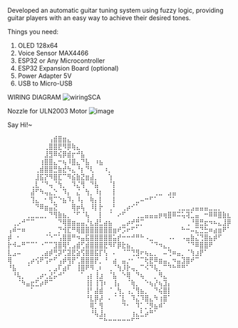 Developed an automatic guitar tuning system using fuzzy logic, providing guitar players with an easy way to achieve their desired tones.

Things you need:
1. OLED 128x64
2. Voice Sensor MAX4466
3. ESP32 or Any Microcontroller
4. ESP32 Expansion Board (optional)
5. Power Adapter 5V
6. USB to Micro-USB

WIRING DIAGRAM 
![wiringSCA](https://github.com/waritsriyadi/Auto-Tuner-Guitar/assets/125733071/4b2e9311-b6de-4f07-aa98-4da57c2a708a)

Nozzle for ULN2003 Motor
![image](https://github.com/waritsriyadi/Auto-Tuner-Guitar/assets/125733071/c5b3a6a5-5eb5-4109-a61a-b5c977ef1d2d)


Say Hi!~

⠀⠀⠀⠀⠀⠀⠀⠀⠀⢠⣾⣿⣶⣄⠀⠀⠀⠀⠀⠀⠀⠀⠀⠀⠀⠀⠀⠀⠀⠀⠀⠀⠀⠀⠀⠀⠀⠀⠀⠀⠀⠀⠀⠀⠀⠀⠀⠀⠀
⠀⠀⠀⠀⠀⠀⠀⠀⢀⣿⣿⣟⠻⡿⢷⣄⠀⠀⠀⠀⠀⠀⠀⠀⠀⠀⠀⠀⠀⠀⠀⠀⠀⠀⠀⠀⠀⠀⠀⠀⠀⠀⠀⠀⠀⠀⠀⠀⠀
⠀⠀⠀⠀⠀⠀⠀⠀⣸⣻⠿⢮⡿⣾⡖⠚⣧⠀⠀⠀⠀⠀⠀⠀⠀⠀⠀⠀⠀⠀⠀⠀⠀⠀⠀⠀⠀⠀⠀⠀⠀⠀⠀⠀⠀⠀⠀⠀⠀
⠀⠀⠀⠀⠀⠀⠀⢰⣿⣿⣄⠒⢦⠸⣿⣄⠙⣧⠀⠰⣦⠀⠀⠀⠀⠀⠀⠀⠀⠀⠀⠀⠀⠀⠀⠀⠀⠀⠀⠀⠀⠀⠀⠀⠀⠀⠀⠀⠀
⠀⠀⠀⠀⠀⠀⢀⣾⣿⣿⣛⣷⣞⠳⣄⠘⡆⠙⢇⠀⠀⠰⡀⠀⠀⠀⠀⠀⠀⠀⠀⠀⠀⠀⠀⠀⠀⠀⠀⠀⠀⠀⠀⠀⠀⠀⠀⠀⠀
⠀⠀⠀⠀⠀⠀⣸⣯⡝⠻⣿⣏⠉⠻⣮⣷⣝⣶⣼⡀⠀⠀⢱⠀⠀⠀⠀⠀⠀⠀⠀⠀⠀⠀⠀⠀⠀⠀⠀⠀⠀⠀⠀⠀⠀⠀⠀⠀⠀
⠀⠀⠀⠀⠀⢀⣇⠈⠙⢤⠈⢳⡀⠀⠹⣌⢻⠀⠙⣧⠀⠀⠈⡇⠀⠀⠀⠀⠀⠀⠀⠀⠀⠀⠀⠀⠀⠀⠀⠀⠀⠀⠀⠀⠀⠀⠀⠀⠀
⠀⠀⠀⠀⠀⣼⠋⠳⢤⣄⡑⠀⠹⡄⠀⣌⠀⢳⡀⠸⡆⠀⠀⡇⠀⠀⠀⠀⠀⠀⠀⠀⢀⣀⠀⣠⣤⠀⠀⠀⠀⠀⠀⠀⠀⠀⠀⠀⠀
⠀⠀⠀⠀⠀⢹⣄⠀⠂⢻⡉⠑⣦⠹⡄⠸⡄⠀⢷⡄⡇⠀⠀⡇⠀⠀⠀⠀⣀⠤⠒⠋⠁⠀⠀⠈⠁⠀⠀⠀⠀⠀⠀⠀⠀⠀⠀⠀⠀
⠀⠀⠀⠀⠀⠀⠙⠿⣶⣤⣝⠀⠀⠀⢿⡶⢧⠀⠸⡇⡗⠀⢀⠃⠀⢀⡴⠊⠁⠀⠀⠀⠀⠀⠀⠀⠀⢀⣀⣀⣠⣤⣤⣤⣀⣀⡀⠀⠀
⠀⠀⠀⠀⢀⣀⣀⣀⡀⠙⢻⣷⣦⡀⠈⠋⠈⢧⠀⠀⡇⠀⠈⠀⠔⠋⠀⠀⢀⣀⣤⣤⣤⡶⢶⣿⠿⠭⢥⢽⣁⣤⠀⠒⠿⠿⣿⣷⣆
⠀⢀⡠⠚⠉⠉⠀⠀⠀⠀⠀⠙⢿⣿⣶⣤⣤⡘⣆⣼⣃⣴⣦⠀⠀⣀⡴⠞⣛⡉⠀⠀⠀⠀⠀⠀⠀⠀⠀⢀⠘⣿⣛⣖⠲⠦⣄⣸⡿
⢠⠾⠒⠶⠀⠀⠀⠀⠀⡀⠀⡙⢺⣏⠛⢿⣿⣿⣿⣿⣿⣿⣿⣶⠞⡩⠖⠋⠁⠀⠀⠀⠀⠀⠀⠀⠀⠀⠓⠒⠤⣍⣙⣓⠶⣴⣶⠟⠁
⡾⠀⠂⠀⠀⠀⠀⠀⠈⠑⠉⢡⣿⣿⠛⠲⣤⣯⣿⣿⣿⣿⣿⣥⡞⠒⠒⠚⠛⠓⠠⣀⠀⠀⠀⠠⠄⠀⠠⣤⣷⣌⢙⣿⣦⡾⠋⠀⠀
⡗⠺⠤⠛⠉⠉⠁⠐⠉⠉⣹⣿⢿⢃⣠⣾⢋⣾⣿⣿⣿⣟⠻⠏⡿⣗⣦⡀⠀⠀⠀⠈⠙⠲⣄⡀⠀⠀⠀⠈⠙⠿⣿⣿⠟⠀⠀⠀⠀
⣇⣠⠤⠀⠀⠀⠀⢀⣴⡾⢛⡽⢋⣽⣟⣵⢫⣿⣿⣯⡏⢣⠀⠄⠀⠈⠉⢙⣻⠖⢦⣄⡀⠀⠤⢙⠶⣤⡀⠈⢳⣰⡟⠁⠀⠀⠀⠀⠀
⢿⠀⠀⠀⢀⡴⢪⠟⢩⠖⠋⢠⡾⢻⡟⢁⣿⣿⣿⡟⡀⠘⠀⣴⠀⣤⡐⠂⠈⠉⢗⣟⠿⣶⣤⡀⠲⣤⣹⣿⠞⠉⠀⠀⠀⠀⠀⠀⠀
⠘⣧⠀⠀⠈⠀⠀⠀⠀⡀⣠⠏⣴⠏⠀⢸⣿⠟⠻⢀⠆⠀⢀⠈⢳⡸⡗⢤⡀⠉⠪⠙⢧⡀⠉⠙⠓⠛⠛⠁⠀⠀⠀⠀⠀⠀⠀⠀⠀
⠀⠘⢧⡀⠀⠀⢀⡴⢂⣜⡥⠚⠁⠀⠀⠀⠁⢠⡆⢸⣰⠀⠈⣧⠀⠑⢿⠀⠙⢦⠀⠀⡀⠻⣄⠀⠀⠀⠀⠀⠀⠀⠀⠀⠀⠀⠀⠀⠀
⠀⠀⠈⠳⣤⣖⣋⡴⠟⠉⠀⠀⠀⠀⠀⠀⠀⢸⡇⢸⢹⠆⠀⢸⡄⠀⠈⢷⡀⠀⠑⢦⡜⢦⣹⡄⠀⠀⠀⠀⠀⠀⠀⠀⠀⠀⠀⠀⠀
⠀⠀⠀⠀⠀⠁⠀⠀⠀⠀⠀⠀⠀⠀⠀⠀⠀⢸⠃⣼⣾⠀⠈⢀⢳⡀⢠⡈⢻⣦⡀⠀⠙⢮⣿⡇⠀⠀⠀⠀⠀⠀⠀⠀⠀⠀⠀⠀⠀
⠀⠀⠀⠀⠀⠀⠀⠀⠀⠀⠀⠀⠀⠀⠀⠀⠀⠘⣇⡿⡼⠀⠄⠈⠈⣇⠀⠹⣌⠹⣿⣄⠳⢰⣿⠁⠀⠀⠀⠀⠀⠀⠀⠀⠀⠀⠀⠀⠀
⠀⠀⠀⠀⠀⠀⠀⠀⠀⠀⠀⠀⠀⠀⠀⠀⠀⠀⢿⡁⢻⠀⠀⠀⠀⠙⠂⠀⠹⡁⡈⡻⣦⠾⠁⠀⠀⠀⠀⠀⠀⠀⠀⠀⠀⠀⠀⠀⠀
⠀⠀⠀⠀⠀⠀⠀⠀⠀⠀⠀⠀⠀⠀⠀⠀⠀⠀⠘⢧⣸⡄⠀⠀⠀⠀⠀⢰⣄⣃⡴⠛⠁⠀⠀⠀⠀⠀⠀⠀⠀⠀⠀⠀⠀⠀⠀⠀⠀
⠀⠀⠀⠀⠀⠀⠀⠀⠀⠀⠀⠀⠀⠀⠀⠀⠀⠀⠀⠀⠉⠓⠒⠒⠒⠒⠒⠋⠉⠀⠀⠀⠀⠀⠀⠀⠀⠀⠀⠀⠀⠀⠀⠀⠀⠀⠀⠀⠀
